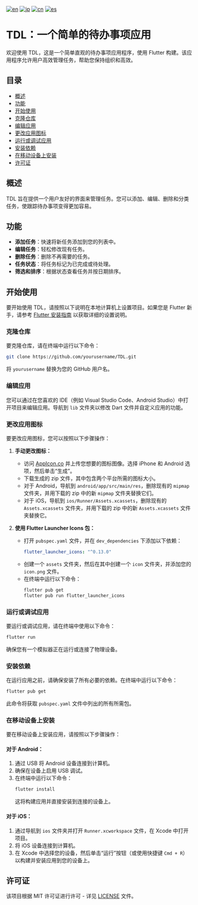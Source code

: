 [![en](https://img.shields.io/badge/lang-en-blue.svg)](https://github.com/RomaruDaze/TDL/blob/main/README.md) [![jp](https://img.shields.io/badge/lang-jp-red.svg)](https://github.com/RomaruDaze/TDL/blob/main/README.jp.md) [![cn](https://img.shields.io/badge/lang-cn-green.svg)](https://github.com/RomaruDaze/TDL/blob/main/README.cn.md) [![es](https://img.shields.io/badge/lang-es-yellow.svg)](https://github.com/RomaruDaze/TDL/blob/main/README.es.md)

# TDL：一个简单的待办事项应用

欢迎使用 TDL，这是一个简单直观的待办事项应用程序，使用 Flutter 构建。该应用程序允许用户高效管理任务，帮助您保持组织和高效。

## 目录

- [概述](#概述)
- [功能](#功能)
- [开始使用](#开始使用)
- [克隆仓库](#克隆仓库)
- [编辑应用](#编辑应用)
- [更改应用图标](#更改应用图标)
- [运行或调试应用](#运行或调试应用)
- [安装依赖](#安装依赖)
- [在移动设备上安装](#在移动设备上安装)
- [许可证](#许可证)

## 概述

TDL 旨在提供一个用户友好的界面来管理任务。您可以添加、编辑、删除和分类任务，使跟踪待办事项变得更加容易。

## 功能

- **添加任务**：快速将新任务添加到您的列表中。
- **编辑任务**：轻松修改现有任务。
- **删除任务**：删除不再需要的任务。
- **任务状态**：将任务标记为已完成或待处理。
- **筛选和排序**：根据状态查看任务并按日期排序。

## 开始使用

要开始使用 TDL，请按照以下说明在本地计算机上设置项目。如果您是 Flutter 新手，请参考 [Flutter 安装指南](https://flutter.dev/docs/get-started/install) 以获取详细的设置说明。

### 克隆仓库

要克隆仓库，请在终端中运行以下命令：

```bash
git clone https://github.com/yourusername/TDL.git
```

将 `yourusername` 替换为您的 GitHub 用户名。

### 编辑应用

您可以通过在您喜欢的 IDE（例如 Visual Studio Code、Android Studio）中打开项目来编辑应用。导航到 `lib` 文件夹以修改 Dart 文件并自定义应用的功能。

### 更改应用图标

要更改应用图标，您可以按照以下步骤操作：

1. **手动更改图标：**

   - 访问 [AppIcon.co](https://appicon.co/) 并上传您想要的图标图像。选择 iPhone 和 Android 选项，然后单击“生成”。
   - 下载生成的 zip 文件，其中包含两个平台所需的图标大小。
   - 对于 Android，导航到 `android/app/src/main/res`，删除现有的 `mipmap` 文件夹，并用下载的 zip 中的新 `mipmap` 文件夹替换它们。
   - 对于 iOS，导航到 `ios/Runner/Assets.xcassets`，删除现有的 `Assets.xcassets` 文件夹，并用下载的 zip 中的新 `Assets.xcassets` 文件夹替换它。

2. **使用 Flutter Launcher Icons 包：**
   - 打开 `pubspec.yaml` 文件，并在 `dev_dependencies` 下添加以下依赖：
     ```yaml
     flutter_launcher_icons: "^0.13.0"
     ```
   - 创建一个 `assets` 文件夹，然后在其中创建一个 `icon` 文件夹，并添加您的 `icon.png` 文件。
   - 在终端中运行以下命令：
     ```bash
     flutter pub get
     flutter pub run flutter_launcher_icons
     ```

### 运行或调试应用

要运行或调试应用，请在终端中使用以下命令：

```bash
flutter run
```

确保您有一个模拟器正在运行或连接了物理设备。

### 安装依赖

在运行应用之前，请确保安装了所有必要的依赖。在终端中运行以下命令：

```bash
flutter pub get
```

此命令将获取 `pubspec.yaml` 文件中列出的所有所需包。

### 在移动设备上安装

要在移动设备上安装应用，请按照以下步骤操作：

#### 对于 Android：

1. 通过 USB 将 Android 设备连接到计算机。
2. 确保在设备上启用 USB 调试。
3. 在终端中运行以下命令：
   ```bash
   flutter install
   ```
   这将构建应用并直接安装到连接的设备上。

#### 对于 iOS：

1. 通过导航到 `ios` 文件夹并打开 `Runner.xcworkspace` 文件，在 Xcode 中打开项目。
2. 将 iOS 设备连接到计算机。
3. 在 Xcode 中选择您的设备，然后单击“运行”按钮（或使用快捷键 `Cmd + R`）以构建并安装应用到您的设备上。

## 许可证

该项目根据 MIT 许可证进行许可 - 详见 [LICENSE](LICENSE) 文件。
